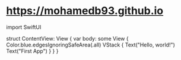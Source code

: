 # https://mohamedb93.github.io
import SwiftUI

struct ContentView: View {
    var body: some View {
        Color.blue.edgesIgnoringSafeArea(.all)
        VStack {
            Text("Hello, world!")
            Text("First App")
        }
    }
}
